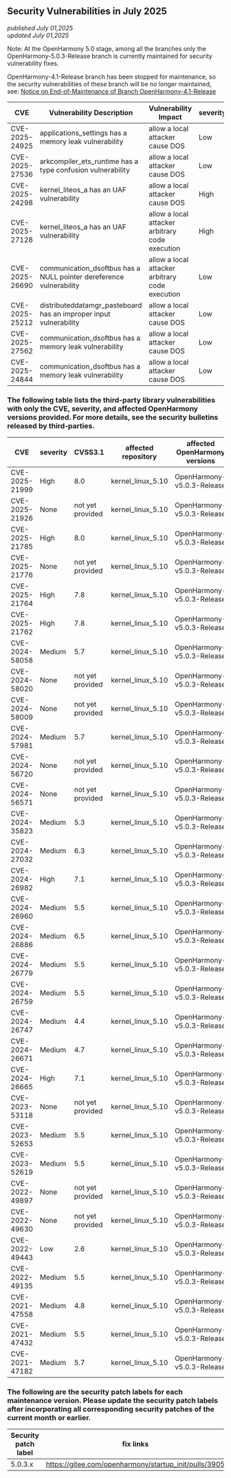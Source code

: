 ## Security Vulnerabilities in July 2025
_published July 01,2025_<br/>
_updated July 01,2025_

Note: At the OpenHarmony 5.0 stage, among all the branches only the OpenHarmony-5.0.3-Release branch is currently maintained for security vulnerability fixes.

OpenHarmony-4.1-Release branch has been stopped for maintenance, so the security vulnerabilities of these branch will be no longer maintained, see:
[Notice on End-of-Maintenance of Branch OpenHarmony-4.1-Release](https://gitcode.com/openharmony/release-management/blob/master/OpenHarmony-4.1-Release%E5%88%86%E6%94%AF%E5%81%9C%E6%AD%A2%E7%BB%B4%E6%8A%A4%E5%85%AC%E5%91%8A.md)

| CVE | Vulnerability Description | Vulnerability Impact | severity | CVSS3.1 | affected versions | affected projects| fix link |
| -------------- | ----------------------------------| ----------------------------------- | ----------- |------------ | -------------------------------------------- | --------------- | -------------------------------------------------------- |
| CVE-2025-24925 | applications_settings has a memory leak vulnerability         | allow a local attacker cause DOS            | Low | 3.3 | OpenHarmony-v5.0.3-Release | applications_settings         | [5.0.3.x](https://gitee.com/openharmony/applications_settings/pulls/852)
| CVE-2025-27536 | arkcompiler_ets_runtime has a type confusion vulnerability        | allow a local attacker cause DOS            | Low | 3.3 | OpenHarmony-v5.0.3-Release | arkcompiler_ets_runtime       | [5.0.3.x](https://gitee.com/openharmony/arkcompiler_ets_runtime/pulls/11423)
| CVE-2025-24298 | kernel_liteos_a has an UAF vulnerability                    | allow a local attacker cause DOS            | High | 8.4 | OpenHarmony-v5.0.3-Release | kernel_liteos_a               | [5.0.3.x](https://gitee.com/openharmony/kernel_liteos_a/pulls/1275)
| CVE-2025-27128 | kernel_liteos_a has an UAF vulnerability                    | allow a local attacker arbitrary code execution   | High | 8.4 | OpenHarmony-v5.0.3-Release | kernel_liteos_a               | [5.0.3.x](https://gitee.com/openharmony/kernel_liteos_a/pulls/1279)
| CVE-2025-26690 | communication_dsoftbus has a NULL pointer dereference vulnerability        | allow a local attacker arbitrary code execution   | Low | 3.3 | OpenHarmony-v5.0.3-Release | communication_dsoftbus        | [5.0.3.x](https://gitee.com/openharmony/communication_dsoftbus/pulls/9747)
| CVE-2025-25212 | distributeddatamgr_pasteboard has an improper input vulnerability | allow a local attacker cause DOS            | Low | 3.3 | OpenHarmony-v5.0.3-Release | distributeddatamgr_pasteboard | [5.0.3.x](https://gitee.com/openharmony/distributeddatamgr_pasteboard/pulls/1539)
| CVE-2025-27562 | communication_dsoftbus has a memory leak vulnerability            | allow a local attacker cause DOS            | Low | 3.3 | OpenHarmony-v5.0.3-Release | communication_dsoftbus        | [5.0.3.x](https://gitee.com/openharmony/communication_dsoftbus/pulls/9747)
| CVE-2025-24844 | communication_dsoftbus has a memory leak vulnerability            | allow a local attacker cause DOS            | Low | 3.3 | OpenHarmony-v5.0.3-Release | communication_dsoftbus        | [5.0.3.x](https://gitee.com/openharmony/communication_dsoftbus/pulls/9745)

### The following table lists the third-party library vulnerabilities with only the CVE, severity, and affected OpenHarmony versions provided. For more details, see the security bulletins released by third-parties.

| CVE | severity | CVSS3.1 | affected repository |affected OpenHarmony versions | fix link |
| -------------- | -------- | ------------ |-------------| ------------------------------------------------------------ | ------------------------------------------------------ |
| CVE-2025-21999 | High | 8.0      | kernel_linux_5.10 | OpenHarmony-v5.0.3-Release | [5.0.3.x](https://gitcode.com/openharmony/kernel_linux_5.10/commit/0ccc4c79a4470d2a0205e6e76e2a35c5815f3858)
| CVE-2025-21926 | None   | not yet provided | kernel_linux_5.10 | OpenHarmony-v5.0.3-Release | [5.0.3.x](https://gitcode.com/openharmony/kernel_linux_5.10/commit/24cc9515f94614a18e2e410c59d22beddf6b922b)
| CVE-2025-21785 | High | 8.0      | kernel_linux_5.10 | OpenHarmony-v5.0.3-Release | [5.0.3.x](https://gitcode.com/openharmony/kernel_linux_5.10/commit/21886f6adce4b117929be6cfb83d0f9b4aeadaaa)
| CVE-2025-21776 | None   | not yet provided | kernel_linux_5.10 | OpenHarmony-v5.0.3-Release | [5.0.3.x](https://gitcode.com/openharmony/kernel_linux_5.10/commit/80f03b8997eabac275afbe52bc270a7dfeeb8a24)
| CVE-2025-21764 | High | 7.8      | kernel_linux_5.10 | OpenHarmony-v5.0.3-Release | [5.0.3.x](https://gitcode.com/openharmony/kernel_linux_5.10/commit/6644a9ff2a192079254ab27ad7c20296bcfce950)
| CVE-2025-21762 | High | 7.8      | kernel_linux_5.10 | OpenHarmony-v5.0.3-Release | [5.0.3.x](https://gitcode.com/openharmony/kernel_linux_5.10/commit/a0a1b3828eb142021a087ff4c56beb9f7d03d393)
| CVE-2024-58058 | Medium | 5.7      | kernel_linux_5.10 | OpenHarmony-v5.0.3-Release | [5.0.3.x](https://gitcode.com/openharmony/kernel_linux_5.10/commit/5f67e45a933f110fd5295e4d277fc50f56c27633)
| CVE-2024-58020 | None   | not yet provided | kernel_linux_5.10 | OpenHarmony-v5.0.3-Release | [5.0.3.x](https://gitcode.com/openharmony/kernel_linux_5.10/commit/f7ed2b086c763335ea5998c89406a95dc4694880)
| CVE-2024-58009 | None   | not yet provided | kernel_linux_5.10 | OpenHarmony-v5.0.3-Release | [5.0.3.x](https://gitcode.com/openharmony/kernel_linux_5.10/commit/7b552ff481682db817ff72cb371fecfd8b0acb47)
| CVE-2024-57981 | Medium | 5.7      | kernel_linux_5.10 | OpenHarmony-v5.0.3-Release | [5.0.3.x](https://gitcode.com/openharmony/kernel_linux_5.10/commit/8820eb9355307363aa3b76935fdabd61fb2068ed)
| CVE-2024-56720 | None   | not yet provided | kernel_linux_5.10 | OpenHarmony-v5.0.3-Release | [5.0.3.x](https://gitcode.com/openharmony/kernel_linux_5.10/commit/0eb32cb807be4d456a4cbe9aa0e6a008b5d0373c)
| CVE-2024-56571 | None   | not yet provided | kernel_linux_5.10 | OpenHarmony-v5.0.3-Release | [5.0.3.x](https://gitcode.com/openharmony/kernel_linux_5.10/commit/45f3656661cf7a24ac474de638fa0f7ebc4175c8)
| CVE-2024-35823 | Medium | 5.3      | kernel_linux_5.10 | OpenHarmony-v5.0.3-Release | [5.0.3.x](https://gitcode.com/openharmony/kernel_linux_5.10/commit/a41dba84b59e75deae84d100407c07ebe6ce1884)
| CVE-2024-27032 | Medium | 6.3      | kernel_linux_5.10 | OpenHarmony-v5.0.3-Release | [5.0.3.x](https://gitcode.com/openharmony/kernel_linux_5.10/commit/844de37c745cc2cfea4eefcbbba7d003edb79a08)
| CVE-2024-26982 | High | 7.1      | kernel_linux_5.10 | OpenHarmony-v5.0.3-Release | [5.0.3.x](https://gitcode.com/openharmony/kernel_linux_5.10/commit/8a3769ec045d5270fd2d16aeed8b36b7f8abbadc)
| CVE-2024-26960 | Medium | 5.5      | kernel_linux_5.10 | OpenHarmony-v5.0.3-Release | [5.0.3.x](https://gitcode.com/openharmony/kernel_linux_5.10/commit/1e8dbfc59e513a4d99aa38416da4540246b8bfac)
| CVE-2024-26886 | Medium | 6.5      | kernel_linux_5.10 | OpenHarmony-v5.0.3-Release | [5.0.3.x](https://gitcode.com/openharmony/kernel_linux_5.10/commit/ffedf7685b3cb8962902040ee65c027183f5442e)
| CVE-2024-26779 | Medium | 5.5      | kernel_linux_5.10 | OpenHarmony-v5.0.3-Release | [5.0.3.x](https://gitcode.com/openharmony/kernel_linux_5.10/commit/c92f3cd7bdb91d4e75c75bcecdc1bccb316e45c1)
| CVE-2024-26759 | Medium | 5.5      | kernel_linux_5.10 | OpenHarmony-v5.0.3-Release | [5.0.3.x](https://gitcode.com/openharmony/kernel_linux_5.10/commit/b028337bee58419f82328604dcefe0231ce7feb2)
| CVE-2024-26747 | Medium | 4.4      | kernel_linux_5.10 | OpenHarmony-v5.0.3-Release | [5.0.3.x](https://gitcode.com/openharmony/kernel_linux_5.10/commit/e3303550ca17511a9016ca0972ff6ca4ae06cd3c)
| CVE-2024-26671 | Medium | 4.7      | kernel_linux_5.10 | OpenHarmony-v5.0.3-Release | [5.0.3.x](https://gitcode.com/openharmony/kernel_linux_5.10/commit/fc03d348f7749596cfc53599f6b2e93f462589c5)
| CVE-2024-26665 | High | 7.1      | kernel_linux_5.10 | OpenHarmony-v5.0.3-Release | [5.0.3.x](https://gitcode.com/openharmony/kernel_linux_5.10/commit/25a133964ccb2042e9e8c1fc6672634e95de8f69)
| CVE-2023-53118 | None   | not yet provided | kernel_linux_5.10 | OpenHarmony-v5.0.3-Release | [5.0.3.x](https://gitcode.com/openharmony/kernel_linux_5.10/commit/9fead4ed36610824f3700e8d9eddc80213f1abc9)
| CVE-2023-52653 | Medium | 5.5      | kernel_linux_5.10 | OpenHarmony-v5.0.3-Release | [5.0.3.x](https://gitcode.com/openharmony/kernel_linux_5.10/commit/adcb5760c7fea7e168787030eab4727caa130635)
| CVE-2023-52619 | Medium | 5.5      | kernel_linux_5.10 | OpenHarmony-v5.0.3-Release | [5.0.3.x](https://gitcode.com/openharmony/kernel_linux_5.10/commit/642303d5dbec9f0a51c32d93b8ec521e7920b1d9)
| CVE-2022-49897 | None   | not yet provided | kernel_linux_5.10 | OpenHarmony-v5.0.3-Release | [5.0.3.x](https://gitcode.com/openharmony/kernel_linux_5.10/commit/055af4e12b2f4a7f2432d6725d0d0abb6de2389e)
| CVE-2022-49630 | None   | not yet provided | kernel_linux_5.10 | OpenHarmony-v5.0.3-Release | [5.0.3.x](https://gitcode.com/openharmony/kernel_linux_5.10/commit/81cca410de48714d1d7101e177d4cd918f683cc8)
| CVE-2022-49443 | Low | 2.6      | kernel_linux_5.10 | OpenHarmony-v5.0.3-Release | [5.0.3.x](https://gitcode.com/openharmony/kernel_linux_5.10/commit/a4b750307fd048b572b950073b71f377c89c08d2)
| CVE-2022-49135 | Medium | 5.5      | kernel_linux_5.10 | OpenHarmony-v5.0.3-Release | [5.0.3.x](https://gitcode.com/openharmony/kernel_linux_5.10/commit/885a238496a979d173a1856255d320bafbd62773)
| CVE-2021-47558 | Medium | 4.8      | kernel_linux_5.10 | OpenHarmony-v5.0.3-Release | [5.0.3.x](https://gitcode.com/openharmony/kernel_linux_5.10/commit/97fc8462de72a1a24258c7adb15634d318bbc694)
| CVE-2021-47432 | Medium | 5.5      | kernel_linux_5.10 | OpenHarmony-v5.0.3-Release | [5.0.3.x](https://gitcode.com/openharmony/kernel_linux_5.10/commit/f4b5bfc34ce8f0d2ac8dfb87087fa583a9272bd9)
| CVE-2021-47182 | Medium | 5.7      | kernel_linux_5.10 | OpenHarmony-v5.0.3-Release | [5.0.3.x](https://gitcode.com/openharmony/kernel_linux_5.10/commit/0b28a66a6755b8541c9e04f48c3be02c9da81bf2)

### The following are the security patch labels for each maintenance version. Please update the security patch labels after incorporating all corresponding security patches of the current month or earlier.
| Security patch label | fix links                                     |
| ------------ | ----------------------------------------------------- |
| 5.0.3.x      | https://gitee.com/openharmony/startup_init/pulls/3905 |